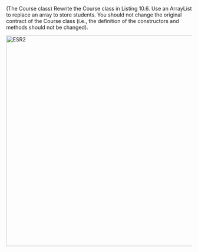 (The Course class) Rewrite the Course class in Listing 10.6. Use an
ArrayList to replace an array to store students. You should not change the
original contract of the Course class (i.e., the definition of the constructors and
methods should not be changed).

 <img width="571" alt="ESR2" src="https://user-images.githubusercontent.com/110309198/186995193-6fed0379-eb53-4e09-80df-c3d110aae56b.png">
